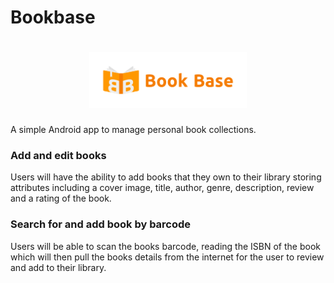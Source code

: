 # Bookbase

<h1 align=center>
<img src="Logo/horizontal.png" width=50%>
</h1>

A simple Android app to manage personal book collections.

### Add and edit books
Users will have the ability to add books that they own to their library storing attributes including a cover image, title, author, genre, description, review and a rating of the book.

### Search for and add book by barcode
Users will be able to scan the books barcode, reading the ISBN of the book which will then pull the books details from the internet for the user to review and add to their library.
